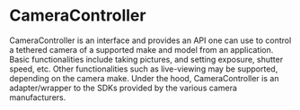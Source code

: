 CameraController
================

CameraController is an interface and provides an API one can use to control a tethered camera of a supported make and model from an application. Basic functionalities include taking pictures, and setting exposure, shutter speed, etc. Other functionalities such as live-viewing may be supported, depending on the camera make. Under the hood, CameraController is an adapter/wrapper to the SDKs provided by the various camera manufacturers.
